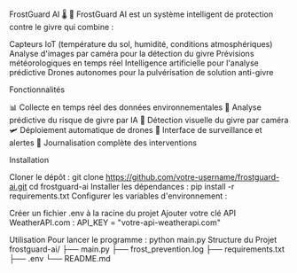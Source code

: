 FrostGuard AI 🌡️ 🚀
FrostGuard AI est un système intelligent de protection contre le givre qui combine :

Capteurs IoT (température du sol, humidité, conditions atmosphériques)
Analyse d'images par caméra pour la détection du givre
Prévisions météorologiques en temps réel
Intelligence artificielle pour l'analyse prédictive
Drones autonomes pour la pulvérisation de solution anti-givre

Fonctionnalités

📊 Collecte en temps réel des données environnementales
🤖 Analyse prédictive du risque de givre par IA
📸 Détection visuelle du givre par caméra
🛩️ Déploiement automatique de drones
📱 Interface de surveillance et alertes
📝 Journalisation complète des interventions

Installation

Cloner le dépôt :
git clone https://github.com/votre-username/frostguard-ai.git
cd frostguard-ai
Installer les dépendances :
pip install -r requirements.txt
Configurer les variables d'environnement :

Créer un fichier .env à la racine du projet
Ajouter votre clé API WeatherAPI.com :
API_KEY = "votre-api-weatherapi.com"


Utilisation
Pour lancer le programme :
python main.py
Structure du Projet
frostguard-ai/
├── main.py
├── frost_prevention.log
├── requirements.txt
├── .env
└── README.md
